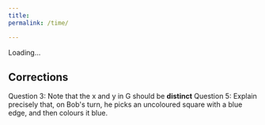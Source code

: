 ```yaml
---
title: 
permalink: /time/

---
```


<link rel="stylesheet" href="{{ 'assets/css/clock.css' | relative_url }}">


<div id="clock">
    <p id="clock-time" class="clock-p time">Loading...</p>
</div>

## Corrections
Question 3: Note that the x and y in G should be **distinct**
Question 5: Explain precisely that, on Bob's turn, he picks an uncoloured square with a blue edge, and then colours it blue.
